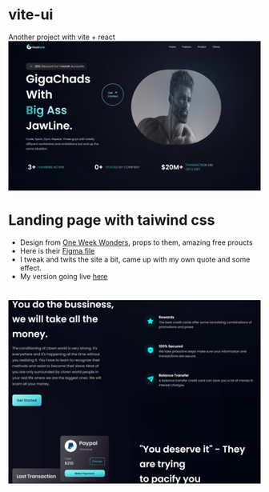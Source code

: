 # vite-ui
Another project with vite + react
![pic1](liangpag.png)
# Landing page with taiwind css 
* Design from [One Week Wonders](https://www.oneweekwonders.com/), props to them, amazing free proucts
* Here is their [Figma file](https://www.figma.com/file/bUGIPys15E78w9bs1l4tgS/HooBank?node-id=310%3A485)
* I tweak and twits the site a bit, came up with my own quote and some effect.
* My version going live [here](https://precious-kashata-d8247e.netlify.app/)
#

![pic2](langingpage2.png)

